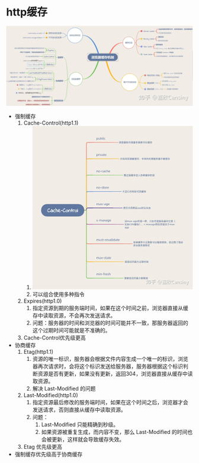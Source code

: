# http缓存

![img](./assets/2023-04-04-18-43-52.png)

- 强制缓存
    1. Cache-Control(http1.1)
       1. ![img](./assets/2023-04-04-18-52-23.png)
       2. 可以组合使用多种指令
    2. Expires(http1.0)
       1. 指定资源到期的服务端时间，如果在这个时间之前，浏览器直接从缓存中读取资源，不会再次发送请求。
       2. 问题：服务器的时间和浏览器的时间可能并不一致，那服务器返回的这个过期时间可能就是不准确的。
    3. Cache-Control优先级更高
- 协商缓存
  1. Etag(http1.1)
     1. 资源的唯一标识，服务器会根据文件内容生成一个唯一的标识，浏览器再次请求时，会将这个标识发送给服务器，服务器根据这个标识判断资源是否有更新，如果没有更新，返回304，浏览器直接从缓存中读取资源。
     2. 解决 Last-Modified 的问题
  2. Last-Modified(http1.0)
     1. 指定资源最后修改的服务端时间，如果在这个时间之后，浏览器才会发送请求，否则直接从缓存中读取资源。
     2. 问题：
        1. Last-Modified 只能精确到秒级。
        2. 如果资源被重复生成，而内容不变，那么 Last-Modified 的时间也会被更新，这样就会导致缓存失效。
  3. Etag 优先级更高
- 强制缓存优先级高于协商缓存

